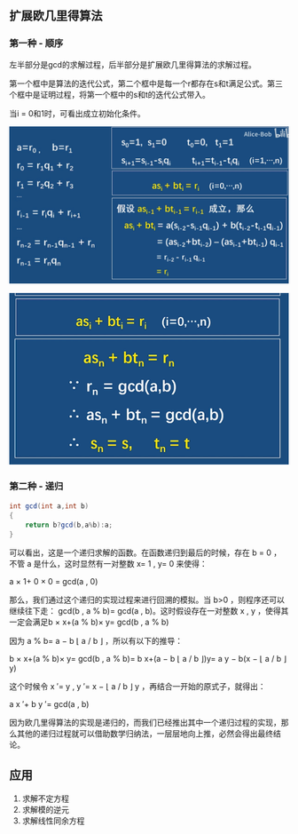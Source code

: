 ## 扩展欧几里得算法

### 第一种 - 顺序

左半部分是gcd的求解过程，后半部分是扩展欧几里得算法的求解过程。

第一个框中是算法的迭代公式，第二个框中是每一个r都存在s和t满足公式。第三个框中是证明过程，将第一个框中的s和t的迭代公式带入。

当i = 0和1时，可看出成立初始化条件。

![扩展欧几里得算法](扩展欧几里得算法.jpg)

![结论.png](结论.png)

### 第二种 - 递归
```C#
int gcd(int a,int b)
{
    return b?gcd(b,a%b):a;
}
```
可以看出，这是一个递归求解的函数。在函数递归到最后的时候，存在 b = 0 ，不管 a 是什么，这时显然有一对整数 x= 1 , y= 0 来使得：

a × 1+ 0 × 0 = gcd(a , 0)

那么，我们通过这个递归的实现过程来进行回溯的模拟。当 b>0 ，则程序还可以继续往下走： gcd(b , a % b)= gcd(a , b)。这时假设存在一对整数 x , y ，使得其一定会满足b × x+(a % b)× y= gcd(b , a % b)

因为 a % b= a − b ⌊ a / b ⌋ ，所以有以下的推导：

b × x+(a % b)× y= gcd(b , a % b)= b x+(a − b ⌊ a / b ⌋)y= a y − b(x − ⌊ a / b ⌋ y)

这个时候令 x ′= y , y ′= x − ⌊ a / b ⌋ y ，再结合一开始的原式子，就得出：

a x ′+ b y ′= gcd(a , b)

因为欧几里得算法的实现是递归的，而我们已经推出其中一个递归过程的实现，那么其他的递归过程就可以借助数学归纳法，一层层地向上推，必然会得出最终结论。

## 应用
1. 求解不定方程
2. 求解模的逆元
3. 求解线性同余方程